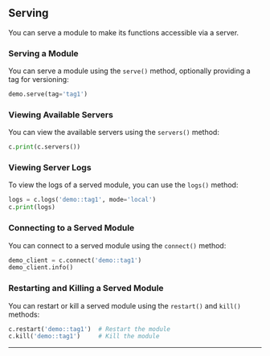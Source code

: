 
## Serving

You can serve a module to make its functions accessible via a server.

### Serving a Module
You can serve a module using the `serve()` method, optionally providing a tag for versioning:

```python
demo.serve(tag='tag1')
```

### Viewing Available Servers
You can view the available servers using the `servers()` method:

```python
c.print(c.servers())
```

### Viewing Server Logs
To view the logs of a served module, you can use the `logs()` method:

```python
logs = c.logs('demo::tag1', mode='local')
c.print(logs)
```



### Connecting to a Served Module
You can connect to a served module using the `connect()` method:

```python
demo_client = c.connect('demo::tag1')
demo_client.info()
```

### Restarting and Killing a Served Module
You can restart or kill a served module using the `restart()` and `kill()` methods:

```python
c.restart('demo::tag1')  # Restart the module
c.kill('demo::tag1')     # Kill the module
```

---

